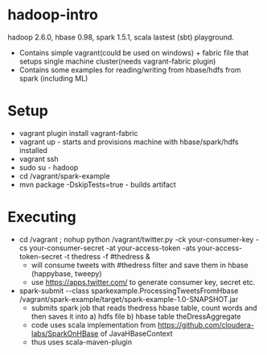 # hadoop-intro
hadoop 2.6.0, hbase 0.98, spark 1.5.1, scala lastest (sbt) playground. 
* Contains simple vagrant(could be used on windows) + fabric file that setups single machine cluster(needs vagrant-fabric plugin)
* Contains some examples for reading/writing from hbase/hdfs from spark (including ML)

# Setup
* vagrant plugin install vagrant-fabric
* vagrant up - starts and provisions machine with hbase/spark/hdfs installed
* vagrant ssh
* sudo su - hadoop
* cd /vagrant/spark-example
* mvn package -DskipTests=true - builds artifact

# Executing
* cd /vagrant ; nohup python /vagrant/twitter.py -ck your-consumer-key -cs your-consumer-secret -at your-access-token -ats your-access-token-secret -t thedress -f #thedress &
  * will consume tweets with #thedress filter and save them in hbase (happybase, tweepy)
  * use https://apps.twitter.com/ to generate consumer key, secret etc.
* spark-submit --class sparkexample.ProcessingTweetsFromHbase /vagrant/spark-example/target/spark-example-1.0-SNAPSHOT.jar
  * submits spark job that reads thedress hbase table, count words and then saves it into a) hdfs file b) hbase table theDressAggregate
  * code uses scala implementation from https://github.com/cloudera-labs/SparkOnHBase of JavaHBaseContext
  * thus uses scala-maven-plugin
